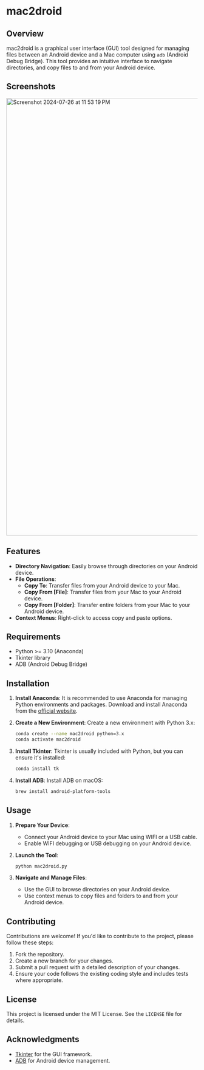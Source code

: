 # mac2droid

## Overview

mac2droid is a graphical user interface (GUI) tool designed for managing files between an Android device and a Mac computer using `adb` (Android Debug Bridge). This tool provides an intuitive interface to navigate directories, and copy files to and from your Android device.

## Screenshots
<img width="1152" alt="Screenshot 2024-07-26 at 11 53 19 PM" src="https://github.com/user-attachments/assets/7ca37a20-ba2c-4c74-9ac9-cd587622637f">


## Features

- **Directory Navigation**: Easily browse through directories on your Android device.
- **File Operations**:
  - **Copy To**: Transfer files from your Android device to your Mac.
  - **Copy From [File]**: Transfer files from your Mac to your Android device.
  - **Copy From [Folder]**: Transfer entire folders from your Mac to your Android device.
- **Context Menus**: Right-click to access copy and paste options.

## Requirements

- Python >= 3.10 (Anaconda)
- Tkinter library
- ADB (Android Debug Bridge)

## Installation

1. **Install Anaconda**: It is recommended to use Anaconda for managing Python environments and packages. Download and install Anaconda from the [official website](https://www.anaconda.com/products/individual).

2. **Create a New Environment**: Create a new environment with Python 3.x:
    ```sh
    conda create --name mac2droid python=3.x
    conda activate mac2droid
    ```

3. **Install Tkinter**: Tkinter is usually included with Python, but you can ensure it's installed:
    ```sh
    conda install tk
    ```

4. **Install ADB**: Install ADB on macOS:
    ```sh
    brew install android-platform-tools
    ```

## Usage

1. **Prepare Your Device**:
   - Connect your Android device to your Mac using WIFI or a USB cable.
   - Enable WIFI debugging or USB debugging on your Android device.

2. **Launch the Tool**:
    ```sh
    python mac2droid.py
    ```

3. **Navigate and Manage Files**:
   - Use the GUI to browse directories on your Android device.
   - Use context menus to copy files and folders to and from your Android device.

## Contributing

Contributions are welcome! If you'd like to contribute to the project, please follow these steps:
1. Fork the repository.
2. Create a new branch for your changes.
3. Submit a pull request with a detailed description of your changes.
4. Ensure your code follows the existing coding style and includes tests where appropriate.

## License

This project is licensed under the MIT License. See the `LICENSE` file for details.

## Acknowledgments

- [Tkinter](https://docs.python.org/3/library/tkinter.html) for the GUI framework.
- [ADB](https://developer.android.com/studio/command-line/adb) for Android device management.
